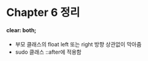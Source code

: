 # Chapter 6 정리

#### clear: both;
* 부모 클래스의 float left 또는 right 방향 상관없이 막아줌
* sudo 클래스 ::after에 적용함
